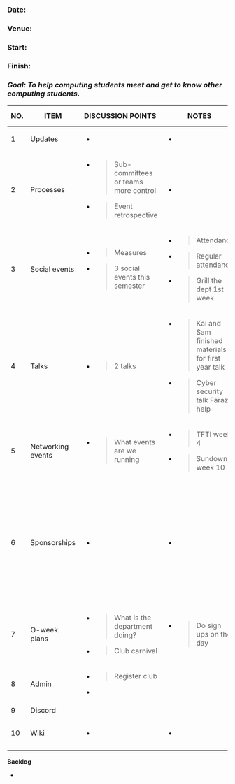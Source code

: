 ### Date:

### Venue: 

### Start: 

### Finish: 

### ***Goal: To help computing students meet and get to know other computing students.*** 

<table>
<thead>
<tr class="header">
<th><strong>NO.</strong></th>
<th><strong>ITEM</strong></th>
<th><strong>DISCUSSION POINTS</strong></th>
<th><strong>NOTES</strong></th>
<th><strong>ACTION ITEMS</strong> who - how - when</th>
</tr>
</thead>
<tbody>
<tr class="odd">
<td>1</td>
<td>Updates</td>
<td><ul>
<li></li>
</ul></td>
<td><ul>
<li></li>
</ul></td>
<td></td>
</tr>
<tr class="even">
<td>2</td>
<td>Processes</td>
<td><ul>
<li><blockquote>
<p>Sub-committees or teams more control</p>
</blockquote></li>
<li><blockquote>
<p>Event retrospective</p>
</blockquote></li>
</ul></td>
<td><ul>
<li></li>
</ul></td>
<td></td>
</tr>
<tr class="odd">
<td>3</td>
<td>Social events</td>
<td><ul>
<li><blockquote>
<p>Measures</p>
</blockquote></li>
<li><blockquote>
<p>3 social events this semester</p>
</blockquote></li>
</ul></td>
<td><ul>
<li><blockquote>
<p>Attendance</p>
</blockquote></li>
<li><blockquote>
<p>Regular attendance</p>
</blockquote></li>
<li><blockquote>
<p>Grill the dept 1st week</p>
</blockquote></li>
</ul></td>
<td></td>
</tr>
<tr class="even">
<td>4</td>
<td>Talks</td>
<td><ul>
<li><blockquote>
<p>2 talks</p>
</blockquote></li>
</ul></td>
<td><ul>
<li><blockquote>
<p>Kai and Sam finished materials for first year talk</p>
</blockquote></li>
<li><blockquote>
<p>Cyber security talk Faraz help</p>
</blockquote></li>
</ul></td>
<td></td>
</tr>
<tr class="odd">
<td>5</td>
<td>Networking events</td>
<td><ul>
<li><blockquote>
<p>What events are we running</p>
</blockquote></li>
</ul></td>
<td><ul>
<li><blockquote>
<p>TFTI week 4</p>
</blockquote></li>
<li><blockquote>
<p>Sundowner week 10</p>
</blockquote></li>
</ul></td>
<td></td>
</tr>
<tr class="even">
<td>6</td>
<td>Sponsorships</td>
<td><ul>
<li></li>
</ul></td>
<td><ul>
<li></li>
</ul></td>
<td><ul>
<li><blockquote>
<p>Gus sponsorships</p>
</blockquote></li>
<li><blockquote>
<p>Send mailing address to Gus</p>
</blockquote></li>
<li><blockquote>
<p>Gus follow up on laser tag receipt</p>
</blockquote></li>
<li><blockquote>
<p>Luke contact Nehal</p>
</blockquote></li>
</ul></td>
</tr>
<tr class="odd">
<td>7</td>
<td>O-week plans</td>
<td><ul>
<li><blockquote>
<p>What is the department doing?</p>
</blockquote></li>
<li><blockquote>
<p>Club carnival</p>
</blockquote></li>
</ul></td>
<td><ul>
<li><blockquote>
<p>Do sign ups on the day</p>
</blockquote></li>
</ul></td>
<td><ul>
<li><blockquote>
<p>Jean look at qpay sign ups</p>
</blockquote></li>
<li></li>
</ul></td>
</tr>
<tr class="even">
<td>8</td>
<td>Admin</td>
<td><ul>
<li><blockquote>
<p>Register club</p>
</blockquote></li>
<li></li>
</ul></td>
<td></td>
<td><ul>
<li><blockquote>
<p>Luke register club</p>
</blockquote></li>
</ul></td>
</tr>
<tr class="odd">
<td>9</td>
<td>Discord</td>
<td></td>
<td></td>
<td></td>
</tr>
<tr class="even">
<td>10</td>
<td>Wiki</td>
<td><ul>
<li></li>
</ul></td>
<td><ul>
<li></li>
</ul></td>
<td><ul>
<li><blockquote>
<p>Luke put together</p>
</blockquote></li>
</ul></td>
</tr>
</tbody>
</table>

**Backlog**

-   
